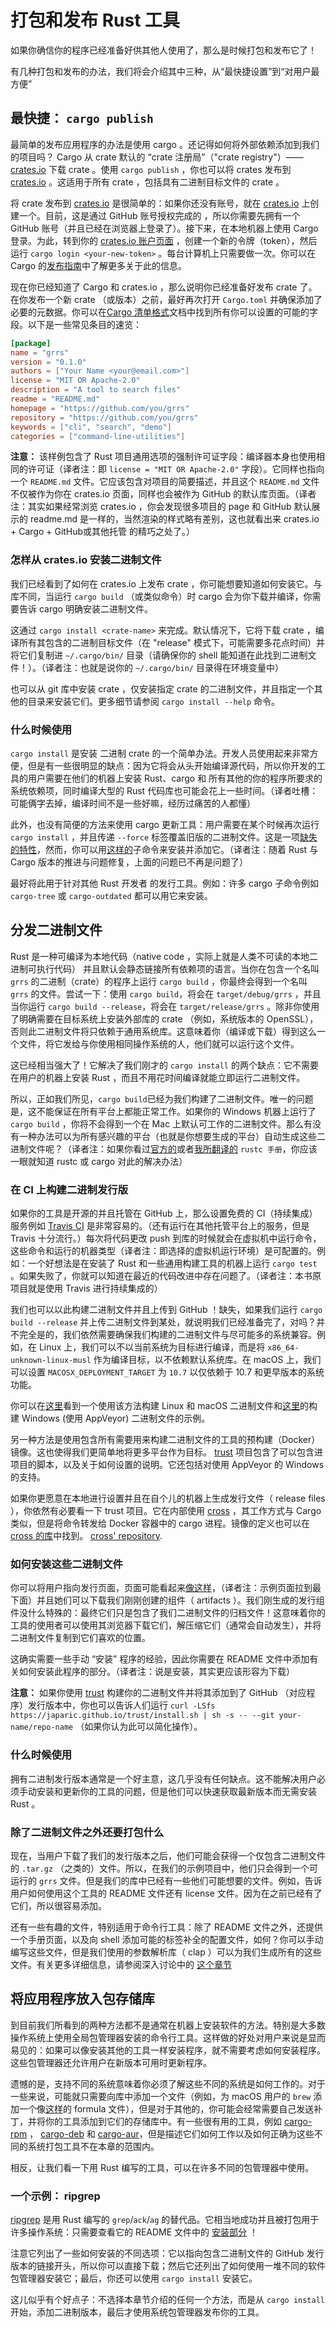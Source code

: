 # 打包和发布 Rust 工具

如果你确信你的程序已经准备好供其他人使用了，那么是时候打包和发布它了！

有几种打包和发布的办法，我们将会介绍其中三种，从“最快捷设置”到“对用户最方便”

## 最快捷： `cargo publish`

最简单的发布应用程序的办法是使用 cargo 。还记得如何将外部依赖添加到我们的项目吗？ Cargo 从 crate 默认的 “crate 注册局”（"crate registry"）—— [crates.io] 下载 crate 。使用 `cargo publish` ，你也可以将 crates 发布到 [crates.io] 。这适用于所有 crate ，包括具有二进制目标文件的 crate 。

将 crate 发布到 [crates.io][crates.io] 是很简单的：如果你还没有账号，就在 [crates.io][crates.io] 上创建一个。目前，这是通过 GitHub 账号授权完成的 ，所以你需要先拥有一个 GitHub 账号（并且已经在浏览器上登录了）。接下来，在本地机器上使用 Cargo 登录。为此，转到你的 [crates.io 账户页面][crates.io account page] ，创建一个新的令牌（token），然后运行 `cargo login <your-new-token>` 。每台计算机上只需要做一次。你可以在 Cargo 的[发布指南][publishing guide]中了解更多关于此的信息。

现在你已经知道了 Cargo 和 crates.io ，那么说明你已经准备好发布 crate 了。在你发布一个新 crate （或版本）之前，最好再次打开 `Cargo.toml` 并确保添加了必要的元数据。你可以在[Cargo 清单格式][cargo's manifest format]文档中找到所有你可以设置的可能的字段。以下是一些常见条目的速览：

```toml
[package]
name = "grrs"
version = "0.1.0"
authors = ["Your Name <your@email.com>"]
license = "MIT OR Apache-2.0"
description = "A tool to search files"
readme = "README.md"
homepage = "https://github.com/you/grrs"
repository = "https://github.com/you/grrs"
keywords = ["cli", "search", "demo"]
categories = ["command-line-utilities"]
```

<aside class="note">

**注意：**
该样例包含了 Rust 项目通用选项的强制许可证字段：编译器本身也使用相同的许可证（译者注：即 `license = "MIT OR Apache-2.0"` 字段）。它同样也指向一个 `README.md` 文件。它应该包含对项目的简要描述，并且这个 `README.md` 文件不仅被作为你在 crates.io 页面，同样也会被作为 GitHub 的默认库页面。（译者注：其实如果经常浏览 crates.io ，你会发现很多项目的 page 和 GitHub 默认展示的 readme.md 是一样的，当然渲染的样式略有差别，这也就看出来 crates.io + Cargo + GitHub或其他托管 的精巧之处了。）

</aside>

[crates.io]: https://crates.io/
[crates.io account page]: https://crates.io/me
[publishing guide]: https://doc.rust-lang.org/1.39.0/cargo/reference/publishing.html
[cargo's manifest format]: https://doc.rust-lang.org/1.39.0/cargo/reference/manifest.html

### 怎样从 crates.io 安装二进制文件

我们已经看到了如何在 crates.io 上发布 crate ，你可能想要知道如何安装它。与库不同，当运行 `cargo build` （或类似命令）时 cargo 会为你下载并编译，你需要告诉 cargo 明确安装二进制文件。

这通过 `cargo install <crate-name>` 来完成。默认情况下，它将下载 crate ，编译所有其包含的二进制目标文件（在 "release" 模式下，可能需要多花点时间）并将它们复制进 `~/.cargo/bin/` 目录（请确保你的 shell 能知道在此找到二进制文件！）。（译者注：也就是说你的 `~/.cargo/bin/` 目录得在环境变量中）

也可以从 git 库中安装 crate ，仅安装指定 crate 的二进制文件，并且指定一个其他的目录来安装它们。更多细节请参阅 `cargo install --help` 命令。

### 什么时候使用

`cargo install` 是安装 二进制 crate 的一个简单办法。开发人员使用起来非常方便，但是有一些很明显的缺点：因为它将会从头开始编译源代码，所以你开发的工具的用户需要在他们的机器上安装 Rust、cargo 和 所有其他的你的程序所要求的系统依赖项，同时编译大型的 Rust 代码库也可能会花上一些时间。（译者吐槽：可能俩字去掉，编译时间不是一些好嘛，经历过痛苦的人都懂）

此外，也没有简便的方法来使用 cargo 更新工具：用户需要在某个时候再次运行 `cargo install` ，并且传递 `--force` 标签覆盖旧版的二进制文件。这是一项[缺失的特性][cargo-issue-2082]，然而，你可以用[这样的][cargo-update]子命令来安装并添加它。（译者注：随着 Rust 与 Cargo 版本的推进与问题修复，上面的问题已不再是问题了）

[cargo-issue-2082]: https://github.com/rust-lang/cargo/issues/2082
[cargo-update]: https://crates.io/crates/cargo-update

最好将此用于针对其他 Rust 开发者 的发行工具。例如：许多 cargo 子命令例如 `cargo-tree` 或 `cargo-outdated` 都可以用它来安装。

## 分发二进制文件

Rust 是一种可编译为本地代码（native code ，实际上就是人类不可读的本地二进制可执行代码） 并且默认会静态链接所有依赖项的语言。当你在包含一个名叫 `grrs` 的二进制（crate）的程序上运行 `cargo build` ，你最终会得到一个名叫 `grrs` 的文件。尝试一下：使用 `cargo build`，将会在 `target/debug/grrs` ，并且当你运行 `cargo build --release`，将会在 `target/release/grrs` 。除非你使用了明确需要在目标系统上安装外部库的 crate （例如，系统版本的 OpenSSL），否则此二进制文件将只依赖于通用系统库。这意味着你（编译或下载）得到这么一个文件，将它发给与你使用相同操作系统的人，他们就可以运行这个文件。

这已经相当强大了！它解决了我们刚才的 `cargo install` 的两个缺点：它不需要在用户的机器上安装 Rust ，而且不用花时间编译就能立即运行二进制文件。

所以，正如我们所见，`cargo build`已经为我们构建了二进制文件。唯一的问题是，这不能保证在所有平台上都能正常工作。如果你的 Windows 机器上运行了 `cargo build` ，你将不会得到一个在 Mac 上默认可工作的二进制文件。那么有没有一种办法可以为所有感兴趣的平台（也就是你想要生成的平台）自动生成这些二进制文件呢？（译者注：如果你看过[官方的][rustc-book-en]或者[我所翻译的][rustc-book-ch] `rustc 手册`，你应该一眼就知道 rustc 或 cargo 对此的解决办法）

[rustc-book-en]:https://doc.rust-lang.org/rustc/index.html
[rustc-book-ch]:https://github.com/1024chen/The-rustc-book-cn

### 在 CI 上构建二进制发行版

如果你的工具是开源的并且托管在 GitHub 上，那么设置免费的 CI（持续集成）服务例如 [Travis CI] 是非常容易的。（还有运行在其他托管平台上的服务，但是 Travis 十分流行。）每次将代码更改 push 到库的时候就会在虚拟机中运行命令，这些命令和运行的机器类型（译者注：即选择的虚拟机运行环境）是可配置的。例如：一个好想法是在安装了 Rust 和一些通用构建工具的机器上运行 `cargo test` 。如果失败了，你就可以知道在最近的代码改进中存在问题了。（译者注：本书原项目就是使用 Travis 进行持续集成的）

[Travis CI]: https://travis-ci.com/

我们也可以以此构建二进制文件并且上传到 GitHub ！缺失，如果我们运行 `cargo build --release` 并上传二进制文件到某处，就说明我们已经准备完了，对吗？并不完全是的，我们依然需要确保我们构建的二进制文件与尽可能多的系统兼容。例如，在 Linux 上，我们可以不以当前系统为目标进行编译，而是将 `x86_64-unknown-linux-musl` 作为编译目标，以不依赖默认系统库。在 macOS 上，我们可以设置 `MACOSX_DEPLOYMENT_TARGET` 为 `10.7` 以仅依赖于 10.7 和更早版本的系统功能。

你可以在[这里][wasm-pack-travis]看到一个使用该方法构建 Linux 和 macOS 二进制文件和[这里][wasm-pack-appveyor]的构建 Windows (使用 AppVeyor) 二进制文件的示例。

[wasm-pack-travis]: https://github.com/rustwasm/wasm-pack/blob/51e6351c28fbd40745719e6d4a7bf26dadd30c85/.travis.yml#L74-L91
[wasm-pack-appveyor]: https://github.com/rustwasm/wasm-pack/blob/51e6351c28fbd40745719e6d4a7bf26dadd30c85/.appveyor.yml

另一种方法是使用包含所有需要用来构建二进制文件的工具的预构建（Docker）镜像。这也使得我们更简单地将更多平台作为目标。 [trust] 项目包含了可以包含进项目的脚本，以及关于如何设置的说明。它还包括对使用 AppVeyor 的 Windows 的支持。

如果你更愿意在本地进行设置并且在自个儿的机器上生成发行文件（ release files ），你依然有必要看一下 trust 项目。它在内部使用 [cross][cross] ，其工作方式与 Cargo 类似，但是将命令转发给 Docker 容器中的 cargo 进程。镜像的定义也可以在 [cross 的库][cross]中找到。
[cross' repository][cross].

[trust]: https://github.com/japaric/trust
[cross]: https://github.com/rust-embedded/cross

### 如何安装这些二进制文件
你可以将用户指向发行页面，页面可能看起来[像这样][wasm-pack-release]，（译者注：示例页面拉到最下面）并且她们可以下载我们刚刚创建的组件（ artifacts ）。我们刚生成的发行组件没什么特殊的：最终它们只是包含了我们二进制文件的归档文件！这意味着你的工具的使用者可以使用其浏览器下载它们，解压缩它们（通常会自动发生），并将二进制文件复制到它们喜欢的位置。

[wasm-pack-release]: https://github.com/rustwasm/wasm-pack/releases/tag/v0.5.1

这确实需要一些手动 “安装” 程序的经验，因此你需要在 README 文件中添加有关如何安装此程序的部分。（译者注：说是安装，其实更应该形容为下载）

<aside class="note">

**注意：**
如果你使用 [trust] 构建你的二进制文件并将其添加到了 GitHub （对应程序）发行版本中，你也可以告诉人们运行 `curl -LSfs https://japaric.github.io/trust/install.sh | sh -s -- --git your-name/repo-name` （如果你认为此可以简化操作）。

</aside>

### 什么时候使用

拥有二进制发行版本通常是一个好主意，这几乎没有任何缺点。这不能解决用户必须手动安装和更新你的工具的问题，但是他们可以快速获取最新版本而无需安装 Rust 。                                                                       

### 除了二进制文件之外还要打包什么

现在，当用户下载了我们的发行版本之后，他们可能会获得一个仅包含二进制文件的 `.tar.gz` （之类的）文件。所以，在我们的示例项目中，他们只会得到一个可运行的 `grrs` 文件。但是我们的库中已经有一些他们可能想要的文件。例如，告诉用户如何使用这个工具的 README 文件还有 license 文件。因为在之前已经有了它们，所以很容易添加。

还有一些有趣的文件，特别适用于命令行工具：除了 README 文件之外，还提供一个手册页面，以及向 shell 添加可能的标签补全的配置文件，如何？你可以手动编写这些文件，但是我们使用的参数解析库（ clap ）可以为我们生成所有的这些文件。有关更多详细信息，请参阅深入讨论中的 [这个章节][clap-man-pages]

[clap-man-pages]: ../in-depth/docs.html


## 将应用程序放入包存储库

到目前我们所看到的两种方法都不是通常在机器上安装软件的方法。特别是大多数操作系统上使用全局包管理器安装的命令行工具。这样做的好处对用户来说是显而易见的：如果可以像安装其他的工具一样安装程序，就不需要考虑如何安装程序。这些包管理器还允许用户在新版本可用时更新程序。

遗憾的是，支持不同的系统意味着你必须了解这些不同的系统是如何工作的。对于一些来说，可能就只需要向库中添加一个文件（例如，为 macOS 用户的 `brew` 添加一个像[这样][rg-formula]的 formula 文件），但是对于其他的，你可能会经常需要自己发送补丁，并将你的工具添加到它们的存储库中。有一些很有用的工具，例如 [cargo-rpm](https://crates.io/crates/cargo-rpm) ， [cargo-deb](https://crates.io/crates/cargo-deb) 和 [cargo-aur](https://crates.io/crates/cargo-aur)，但是描述它们如何工作以及如何正确为这些不同的系统打包工具不在本章的范围内。

[rg-formula]: https://github.com/BurntSushi/ripgrep/blob/31adff6f3c4bfefc9e77df40871f2989443e6827/pkg/brew/ripgrep-bin.rb

相反，让我们看一下用 Rust 编写的工具，可以在许多不同的包管理器中使用。

### 一个示例： ripgrep

[ripgrep][ripgrep] 是用 Rust 编写的 `grep`/`ack`/`ag` 的替代品。它相当地成功并且被打包用于许多操作系统：只需要查看它的 README 文件中的 [安装部分][rg-install] ！ 

注意它列出了一些如何安装的不同选项：它以指向包含二进制文件的 GitHub 发行版本的链接开头，所以你可以直接下载；然后它还列出了如何使用一堆不同的软件包管理器安装它；最后，你还可以使用 `cargo install` 安装它。

这儿似乎有个好点子：不选择本章节介绍的任何一个方法，而是从 `cargo install` 开始，添加二进制版本，最后才使用系统包管理器发布你的工具。

[ripgrep]: https://github.com/BurntSushi/ripgrep
[rg-install]: https://github.com/BurntSushi/ripgrep/tree/31adff6f3c4bfefc9e77df40871f2989443e6827#installation
